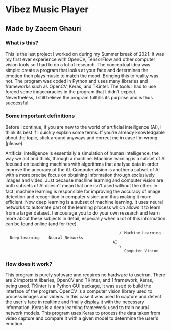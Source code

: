 # Vibez Music Player
## Made by Zaeem Ghauri

### What is this?

This is the last project I worked on during my Summer break of 2021. It was my first ever experience with OpenCV, TensorFlow and other computer vision tools so I had to do a lot of research. The conceptual idea was simple: create a program that looks at your face and determines the emotion then plays music to match the mood. Bringing this to reality was not. The program was coded in Python and uses many libraries and frameworks such as OpenCV, Keras, and TKinter. The tools I had to use forced some innaccuracies in the program that I didn't expect. Nevertheless, I still believe the program fullfills its purpose and is thus successful.

### Some important definitions

Before I continue, if you are new to the world of artificial intelligence (AI), I think its best if I quickly explain some terms. If you're already knowledgable about the topic, stick around anyways and correct me in case I'm wrong (please). 

Artificial intelligence is essentially a simulation of human intelligence, the way we act and think, through a machine. Machine learning is a subset of AI focused on teaching machines with algorithms that analyse data in order improve the accuracy of the AI. Computer vision is another a subset of AI with a more precise focus on obtaining information through exclusively images and video. Just because machine learning and computer vision are both subsets of AI doesn't mean that one isn't used without the other. In fact, machine learning is responsible for improving the accuracy of image detection and recognition in computer vision and thus making it more efficient. Now deep learning is a subset of machine learning. It uses neural networks to automate part of the learning process which allows it to learn from a larger dataset. I encourage you to do your own research and learn more about these subjects in detail, especially when a lot of this information can be found online (and for free).
  
                                                      / Machine Learning -- Deep Learning -- Neural Networks
                                                   AI 
                                                      \
                                                        Computer Vision
     
### How does it work?

This program is purely software and requires no hardware to use/run. There are 2 important libaries, OpenCV and TKinter, and 1 framework, Keras, being used. TKinter is a Python GUI package, it was used to build the interface of the program. OpenCV is a computer vision library used to process images and videos. In this case it was used to capture and detect the user's face in realtime and finally display it with the necessary information. Keras is a deep learning framework used to train neural network models. This program uses Keras to process the data taken from video capture and compare it with a given model to determine the user's emotion. 

